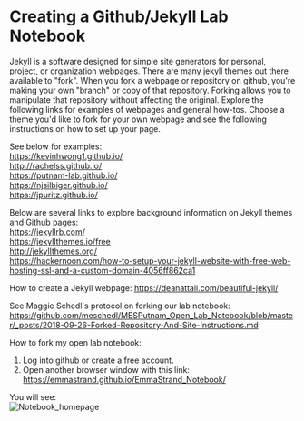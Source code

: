# Creating a Github/Jekyll Lab Notebook

Jekyll is a software designed for simple site generators for personal, project, or organization webpages. There are many jekyll themes out there available to "fork". When you fork a webpage or repository on github, you're making your own "branch" or copy of that repository. Forking allows you to manipulate that repository without affecting the original. Explore the following links for examples of webpages and general how-tos. Choose a theme you'd like to fork for your own webpage and see the following instructions on how to set up your page.

See below for examples:  
https://kevinhwong1.github.io/  
http://rachelss.github.io/  
https://putnam-lab.github.io/  
https://njsilbiger.github.io/  
https://jpuritz.github.io/

Below are several links to explore background information on Jekyll themes and Github pages:  
https://jekyllrb.com/  
https://jekyllthemes.io/free  
http://jekyllthemes.org/  
https://hackernoon.com/how-to-setup-your-jekyll-website-with-free-web-hosting-ssl-and-a-custom-domain-4056ff862ca1

How to create a Jekyll webpage: https://deanattali.com/beautiful-jekyll/

See Maggie Schedl's protocol on forking our lab notebook:
https://github.com/meschedl/MESPutnam_Open_Lab_Notebook/blob/master/_posts/2018-09-26-Forked-Repository-And-Site-Instructions.md  

How to fork my open lab notebook:  
1. Log into github or create a free account.
2. Open another browser window with this link: https://emmastrand.github.io/EmmaStrand_Notebook/

You will see:  
![Notebook_homepage]()
